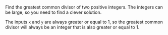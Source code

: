 Find the greatest common divisor of two positive integers. The integers can be large, so you need to find a clever solution. 

The inputs `x` and `y` are always greater or equal to 1, so the greatest common divisor will always be an integer that is also greater or equal to 1.